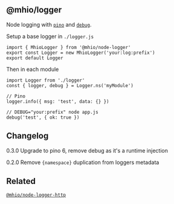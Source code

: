 @mhio/logger
-----------

Node logging with [`pino`](https://github.com/pinojs/pino) and [`debug`](https://github.com/visionmedia/debug).

Setup a base logger in `./logger.js`
```
import { MhioLogger } from '@mhio/node-logger'
export const Logger = new MhioLogger('your:log:prefix')
export default Logger
```

Then in each module
```
import Logger from './logger'
const { logger, debug } = Logger.ns('myModule')

// Pino
logger.info({ msg: 'test', data: {} })

// DEBUG="your:prefix" node app.js
debug('test', { ok: true })
```

## Changelog

0.3.0 Upgrade to pino 6, remove debug as it's a runtime injection

0.2.0 Remove `{namespace}` duplication from loggers metadata

## Related

[`@mhio/node-logger-http`](https://github.com/mhio/node-logger-http)
